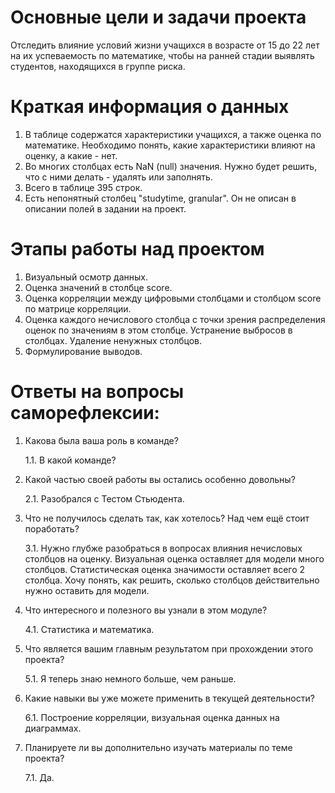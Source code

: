 # Основные цели и задачи проекта

Отследить влияние условий жизни учащихся в возрасте от 15 до 22 лет на их успеваемость по математике, чтобы на ранней стадии выявлять студентов, находящихся в группе риска.


# Краткая информация о данных

1. В таблице содержатся характеристики учащихся, а также оценка по математике. Необходимо понять, какие характеристики влияют на оценку, а какие - нет. 
2. Во многих столбцах есть NaN (null) значения. Нужно будет решить, что с ними делать - удалять или заполнять.
3. Всего в таблице 395 строк.
4. Есть непонятный столбец "studytime, granular". Он не описан в описании полей в задании на проект.

# Этапы работы над проектом

1. Визуальный осмотр данных.
2. Оценка значений в столбце score.
3. Оценка корреляции между цифровыми столбцами и столбцом score по матрице корреляции.
4. Оценка каждого нечислового столбца с точки зрения распределения оценок по значениям в этом столбце. Устранение выбросов в столбцах. Удаление ненужных столбцов.
5. Формулирование выводов.

# Ответы на вопросы саморефлексии:

1. Какова была ваша роль в команде?

	1.1. В какой команде?

2. Какой частью своей работы вы остались особенно довольны?

	2.1. Разобрался с Тестом Стьюдента.

3. Что не получилось сделать так, как хотелось? Над чем ещё стоит поработать?

	3.1. Нужно глубже разобраться в вопросах влияния нечисловых столбцов на оценку. Визуальная оценка оставляет для модели много столбцов. Статистическая оценка значимости оставляет всего 2 столбца. Хочу понять, как решить, сколько столбцов действительно нужно оставить для модели.

4. Что интересного и полезного вы узнали в этом модуле?

	4.1. Статистика и математика.

5. Что является вашим главным результатом при прохождении этого проекта?

	5.1. Я теперь знаю немного больше, чем раньше.

6. Какие навыки вы уже можете применить в текущей деятельности?

	6.1. Построение корреляции, визуальная оценка данных на диаграммах.

7. Планируете ли вы дополнительно изучать материалы по теме проекта?

	7.1. Да.